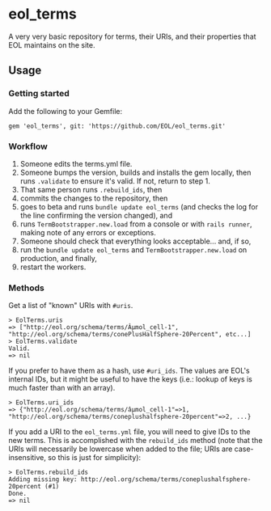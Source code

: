 # eol_terms
A very very basic repository for terms, their URIs, and their properties that EOL maintains on the site.

## Usage

### Getting started

Add the following to your Gemfile:

```
gem 'eol_terms', git: 'https://github.com/EOL/eol_terms.git'
```

### Workflow

1. Someone edits the terms.yml file.
2. Someone bumps the version, builds and installs the gem locally, then runs `.validate` to ensure it's valid. If not, return to step 1.
3. That same person runs `.rebuild_ids`, then
4. commits the changes to the repository, then
5. goes to beta and runs `bundle update eol_terms` (and checks the log for the line confirming the version changed), and
6. runs `TermBootstrapper.new.load` from a console or with `rails runner`, making note of any errors or exceptions.
7. Someone should check that everything looks acceptable... and, if so,
8. run the `bundle update eol_terms` and `TermBootstrapper.new.load` on production, and finally,
9. restart the workers.

### Methods

Get a list of "known" URIs with `#uris`.

```
> EolTerms.uris
=> ["http://eol.org/schema/terms/Âµmol_cell-1", "http://eol.org/schema/terms/conePlusHalfSphere-20Percent", etc...]
> EolTerms.validate
Valid.
=> nil
```

If you prefer to have them as a hash, use `#uri_ids`. The values are EOL's internal IDs, but it might be useful to have
the keys (i.e.: lookup of keys is much faster than with an array).

```
> EolTerms.uri_ids
=> {"http://eol.org/schema/terms/âµmol_cell-1"=>1, "http://eol.org/schema/terms/coneplushalfsphere-20percent"=>2, ...}
```

If you add a URI to the `eol_terms.yml` file, you will need to give IDs to the new terms. This is accomplished with the
`rebuild_ids` method (note that the URIs will necessarily be lowercase when added to the file; URIs are
case-insensitive, so this is just for simplicity):

```
> EolTerms.rebuild_ids
Adding missing key: http://eol.org/schema/terms/coneplushalfsphere-20percent (#1)
Done.
=> nil
```
